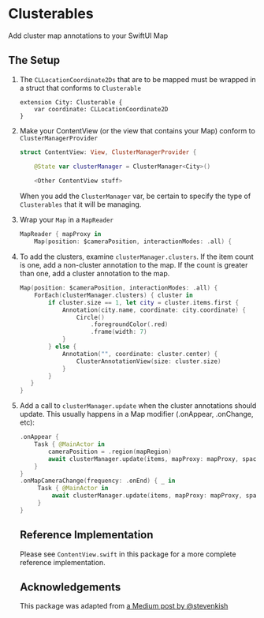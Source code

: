 # Clusterables

Add cluster map annotations to your SwiftUI Map

## The Setup

1. The `CLLocationCoordinate2Ds`	that are to be mapped must be wrapped in a struct that conforms to `Clusterable`

	```
	extension City: Clusterable {
		var coordinate: CLLocationCoordinate2D
	}
	```

2. Make your ContentView (or the view that contains your Map) conform to `ClusterManagerProvider`

	```swift
	struct ContentView: View, ClusterManagerProvider {    
	
	    @State var clusterManager = ClusterManager<City>()
	    
	    <Other ContentView stuff>
    ```
    
	When you add the `ClusterManager` var, be certain to specify the type of `Clusterables` that it will be managing.

3. Wrap your `Map` in a `MapReader`

	```swift
	MapReader { mapProxy in
        Map(position: $cameraPosition, interactionModes: .all) {
   ```

4. To add the clusters, examine `clusterManager.clusters`. If the item count is one, add a non-cluster annotation to the map. If the count is greater than one, add a cluster annotation to the map.

	```swift
    Map(position: $cameraPosition, interactionModes: .all) {
        ForEach(clusterManager.clusters) { cluster in
            if cluster.size == 1, let city = cluster.items.first {
                Annotation(city.name, coordinate: city.coordinate) {
                    Circle()
                        .foregroundColor(.red)
                        .frame(width: 7)
                }
            } else {
                Annotation("", coordinate: cluster.center) {
                    ClusterAnnotationView(size: cluster.size)
                }
            }
       }
   }
	```

5. Add a call to `clusterManager.update` when the cluster annotations should update.  This usually happens in a Map modifier (.onAppear, .onChange, etc):

	```swift
	.onAppear {
        Task { @MainActor in
            cameraPosition = .region(mapRegion)
            await clusterManager.update(items, mapProxy: mapProxy, spacing: spacing)
        }
    }
    .onMapCameraChange(frequency: .onEnd) { _ in
         Task { @MainActor in
             await clusterManager.update(items, mapProxy: mapProxy, spacing: spacing)
         }
    }
	```
	
	## Reference Implementation
	Please see `ContentView.swift` in this package for a more complete reference implementation.
	
	## Acknowledgements
	This package was adapted from [a Medium post by @stevenkish](https://medium.com/@stevenkish/coalescing-map-annotations-with-swiftui-5d7bdca567e8)
